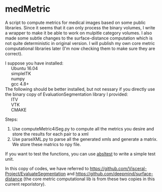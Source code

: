 # medMetric
A script to compute metrics for medical images based on some public libraries. Since it seems that it can only process the binary volumes, I write a wrapper to make it be able to work on mulpitle category volumes. I also made some subtle changes to the surface-distance computation which is not quite deterministic in original version. I will publish my own core metric computational libraries later (I'm now checking them to make sure they are correct).

I suppose you have installed:    <br>
    &nbsp;&nbsp;&nbsp;&nbsp;&nbsp;Ubuntu 16.04
     <br> &nbsp;&nbsp;&nbsp;&nbsp;&nbsp;simpleITK 
     <br> &nbsp;&nbsp;&nbsp;&nbsp;&nbsp;numpy
     <br> &nbsp;&nbsp;&nbsp;&nbsp;&nbsp;gcc 4.8+<br>
The following should be better installed, but not nessary if you directly use the binary copy of EvaluationSegmentation library I provided:
     <br> &nbsp;&nbsp;&nbsp;&nbsp;&nbsp;ITV
     <br> &nbsp;&nbsp;&nbsp;&nbsp;&nbsp;VTK
     <br> &nbsp;&nbsp;&nbsp;&nbsp;&nbsp;CMAKE


Steps:
1. Use computeMetric4iSeg.py to compute all the metrics you desire and store the results for each pair to a xml
2. Use parseXML.py to parse all the generated xmls and generate a matrix. We store these matrics to npy file.

If you want to test the functions, you can use <a href='https://github.com/abseil/abseil-py'>absltest</a> to write a simple test unit.

In this copy of codes, we have referred to https://github.com/Visceral-Project/EvaluateSegmentation and https://github.com/deepmind/surface-distance (the core metric computational lib is from these two copies in this current reporistory).

